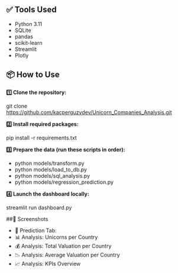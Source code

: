## ✅ Tools Used

- Python 3.11  
- SQLite  
- pandas  
- scikit-learn  
- Streamlit  
- Plotly

## 📦 How to Use

**1️⃣ Clone the repository:**

git clone https://github.com/kacperguzydev/Unicorn_Companies_Analysis.git

**2️⃣ Install required packages:**

pip install -r requirements.txt

**3️⃣ Prepare the data (run these scripts in order):**

- python models/transform.py
- python models/load_to_db.py
- python models/sql_analysis.py
- python models/regression_prediction.py

**4️⃣ Launch the dashboard locally:**

streamlit run dashboard.py


##🚀 Screenshots
- 🔮 Prediction Tab:
- 📊 Analysis: Unicorns per Country
- 💰 Analysis: Total Valuation per Country
- 📉 Analysis: Average Valuation per Country
- 📈 Analysis: KPIs Overview
